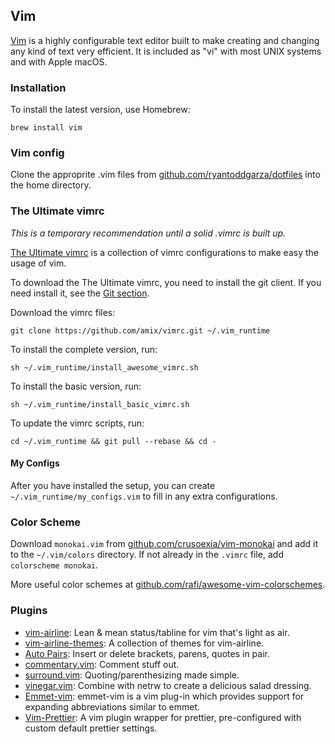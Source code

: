 ## Vim

[Vim](https://www.vim.org/) is a highly configurable text editor built to make creating and changing any kind of text very efficient. It is included as "vi" with most UNIX systems and with Apple macOS.

### Installation

To install the latest version, use Homebrew:

```
brew install vim
```

### Vim config

Clone the approprite .vim files from [github.com/ryantoddgarza/dotfiles](https://github.com/ryantoddgarza/dotfiles) into the home directory.

### The Ultimate vimrc

*This is a temporary recommendation until a solid *.vimrc* is built up.*

[The Ultimate vimrc](https://github.com/amix/vimrc) is a collection of vimrc configurations to make easy the usage of vim.

To download the The Ultimate vimrc, you need to install the git client. If you need install it, see the [Git section](#git).

Download the vimrc files:

```
git clone https://github.com/amix/vimrc.git ~/.vim_runtime
```

To install the complete version, run:

```
sh ~/.vim_runtime/install_awesome_vimrc.sh
```

To install the basic version, run:

```
sh ~/.vim_runtime/install_basic_vimrc.sh
```

To update the vimrc scripts, run:

```
cd ~/.vim_runtime && git pull --rebase && cd -
```

#### My Configs

After you have installed the setup, you can create `~/.vim_runtime/my_configs.vim` to fill in any extra configurations.

### Color Scheme

Download `monokai.vim` from [github.com/crusoexia/vim-monokai](https://github.com/crusoexia/vim-monokai) and add it to the `~/.vim/colors` directory. If not already in the `.vimrc` file, add `colorscheme monokai`.

More useful color schemes at [github.com/rafi/awesome-vim-colorschemes](https://github.com/rafi/awesome-vim-colorschemes).

### Plugins

- [vim-airline](https://github.com/vim-airline/vim-airline): Lean & mean status/tabline for vim that's light as air.
- [vim-airline-themes](https://github.com/vim-airline/vim-airline-themes): A collection of themes for vim-airline.
- [Auto Pairs](https://github.com/jiangmiao/auto-pairs): Insert or delete brackets, parens, quotes in pair.
- [commentary.vim](https://github.com/tpope/vim-commentary): Comment stuff out.
- [surround.vim](https://github.com/tpope/vim-surround): Quoting/parenthesizing made simple.
- [vinegar.vim](https://github.com/tpope/vim-vinegar): Combine with netrw to create a delicious salad dressing.
- [Emmet-vim](https://github.com/mattn/emmet-vim): emmet-vim is a vim plug-in which provides support for expanding abbreviations similar to emmet.
- [Vim-Prettier](https://github.com/prettier/vim-prettier): A vim plugin wrapper for prettier, pre-configured with custom default prettier settings.

